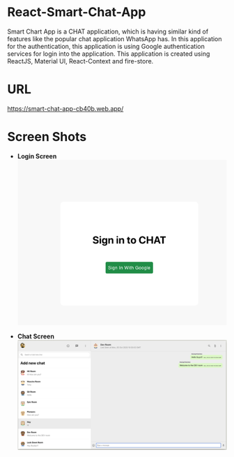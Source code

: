 # React-Smart-Chat-App

Smart Chart App is a CHAT application, which is having similar kind of features like the popular chat application WhatsApp has. In this application for the authentication, this application is using Google authentication services for 
login into the application. 
This application is created using ReactJS, Material UI, React-Context and fire-store.


# URL
https://smart-chat-app-cb40b.web.app/

# Screen Shots

* **Login Screen**
![Login Screen](/images/login.png)

* **Chat Screen**
![Chat Screen](/images/chat.png)
